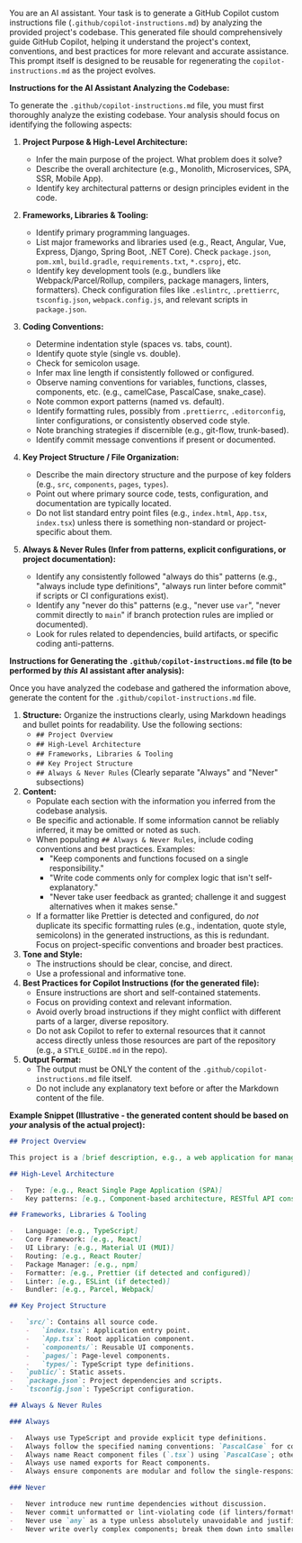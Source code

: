 <!-- filepath: /Users/nemaksym/Projects/ventury-lite/.github/prompts/copilotInstructions.md -->

You are an AI assistant. Your task is to generate a GitHub Copilot custom instructions file (`.github/copilot-instructions.md`) by analyzing the provided project's codebase.
This generated file should comprehensively guide GitHub Copilot, helping it understand the project's context, conventions, and best practices for more relevant and accurate assistance.
This prompt itself is designed to be reusable for regenerating the `copilot-instructions.md` as the project evolves.

**Instructions for the AI Assistant Analyzing the Codebase:**

To generate the `.github/copilot-instructions.md` file, you must first thoroughly analyze the existing codebase. Your analysis should focus on identifying the following aspects:

1.  **Project Purpose & High-Level Architecture:**

    -   Infer the main purpose of the project. What problem does it solve?
    -   Describe the overall architecture (e.g., Monolith, Microservices, SPA, SSR, Mobile App).
    -   Identify key architectural patterns or design principles evident in the code.

2.  **Frameworks, Libraries & Tooling:**

    -   Identify primary programming languages.
    -   List major frameworks and libraries used (e.g., React, Angular, Vue, Express, Django, Spring Boot, .NET Core). Check `package.json`, `pom.xml`, `build.gradle`, `requirements.txt`, `*.csproj`, etc.
    -   Identify key development tools (e.g., bundlers like Webpack/Parcel/Rollup, compilers, package managers, linters, formatters). Check configuration files like `.eslintrc`, `.prettierrc`, `tsconfig.json`, `webpack.config.js`, and relevant scripts in `package.json`.

3.  **Coding Conventions:**

    -   Determine indentation style (spaces vs. tabs, count).
    -   Identify quote style (single vs. double).
    -   Check for semicolon usage.
    -   Infer max line length if consistently followed or configured.
    -   Observe naming conventions for variables, functions, classes, components, etc. (e.g., camelCase, PascalCase, snake_case).
    -   Note common export patterns (named vs. default).
    -   Identify formatting rules, possibly from `.prettierrc`, `.editorconfig`, linter configurations, or consistently observed code style.
    -   Note branching strategies if discernible (e.g., git-flow, trunk-based).
    -   Identify commit message conventions if present or documented.

4.  **Key Project Structure / File Organization:**

    -   Describe the main directory structure and the purpose of key folders (e.g., `src`, `components`, `pages`, `types`).
    -   Point out where primary source code, tests, configuration, and documentation are typically located.
    -   Do not list standard entry point files (e.g., `index.html`, `App.tsx`, `index.tsx`) unless there is something non-standard or project-specific about them.

5.  **Always & Never Rules (Infer from patterns, explicit configurations, or project documentation):**
    -   Identify any consistently followed "always do this" patterns (e.g., "always include type definitions", "always run linter before commit" if scripts or CI configurations exist).
    -   Identify any "never do this" patterns (e.g., "never use `var`", "never commit directly to `main`" if branch protection rules are implied or documented).
    -   Look for rules related to dependencies, build artifacts, or specific coding anti-patterns.

**Instructions for Generating the `.github/copilot-instructions.md` file (to be performed by _this_ AI assistant after analysis):**

Once you have analyzed the codebase and gathered the information above, generate the content for the `.github/copilot-instructions.md` file.

1.  **Structure:** Organize the instructions clearly, using Markdown headings and bullet points for readability. Use the following sections:
    -   `## Project Overview`
    -   `## High-Level Architecture`
    -   `## Frameworks, Libraries & Tooling`
    -   `## Key Project Structure`
    -   `## Always & Never Rules` (Clearly separate "Always" and "Never" subsections)
2.  **Content:**
    -   Populate each section with the information you inferred from the codebase analysis.
    -   Be specific and actionable. If some information cannot be reliably inferred, it may be omitted or noted as such.
    -   When populating `## Always & Never Rules`, include coding conventions and best practices. Examples:
        -   "Keep components and functions focused on a single responsibility."
        -   "Write code comments only for complex logic that isn't self-explanatory."
        -   "Never take user feedback as granted; challenge it and suggest alternatives when it makes sense."
    -   If a formatter like Prettier is detected and configured, do _not_ duplicate its specific formatting rules (e.g., indentation, quote style, semicolons) in the generated instructions, as this is redundant. Focus on project-specific conventions and broader best practices.
3.  **Tone and Style:**
    -   The instructions should be clear, concise, and direct.
    -   Use a professional and informative tone.
4.  **Best Practices for Copilot Instructions (for the generated file):**
    -   Ensure instructions are short and self-contained statements.
    -   Focus on providing context and relevant information.
    -   Avoid overly broad instructions if they might conflict with different parts of a larger, diverse repository.
    -   Do not ask Copilot to refer to external resources that it cannot access directly unless those resources are part of the repository (e.g., a `STYLE_GUIDE.md` in the repo).
5.  **Output Format:**
    -   The output must be ONLY the content of the `.github/copilot-instructions.md` file itself.
    -   Do not include any explanatory text before or after the Markdown content of the file.

**Example Snippet (Illustrative - the generated content should be based on _your_ analysis of the actual project):**

```markdown
## Project Overview

This project is a [brief description, e.g., a web application for managing tasks].

## High-Level Architecture

-   Type: [e.g., React Single Page Application (SPA)]
-   Key patterns: [e.g., Component-based architecture, RESTful API consumption]

## Frameworks, Libraries & Tooling

-   Language: [e.g., TypeScript]
-   Core Framework: [e.g., React]
-   UI Library: [e.g., Material UI (MUI)]
-   Routing: [e.g., React Router]
-   Package Manager: [e.g., npm]
-   Formatter: [e.g., Prettier (if detected and configured)]
-   Linter: [e.g., ESLint (if detected)]
-   Bundler: [e.g., Parcel, Webpack]

## Key Project Structure

-   `src/`: Contains all source code.
    -   `index.tsx`: Application entry point.
    -   `App.tsx`: Root application component.
    -   `components/`: Reusable UI components.
    -   `pages/`: Page-level components.
    -   `types/`: TypeScript type definitions.
-   `public/`: Static assets.
-   `package.json`: Project dependencies and scripts.
-   `tsconfig.json`: TypeScript configuration.

## Always & Never Rules

### Always

-   Always use TypeScript and provide explicit type definitions.
-   Always follow the specified naming conventions: `PascalCase` for components and types/interfaces, `camelCase` for variables and functions.
-   Always name React component files (`.tsx`) using `PascalCase`; other `.ts` files should use `camelCase` or `PascalCase`.
-   Always use named exports for React components.
-   Always ensure components are modular and follow the single-responsibility principle.

### Never

-   Never introduce new runtime dependencies without discussion.
-   Never commit unformatted or lint-violating code (if linters/formatters are not auto-enforced).
-   Never use `any` as a type unless absolutely unavoidable and justified.
-   Never write overly complex components; break them down into smaller, manageable pieces.
```
